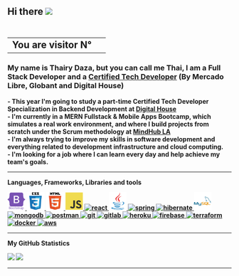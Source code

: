 


<h2>Hi there <img src="https://media.giphy.com/media/hvRJCLFzcasrR4ia7z/giphy.gif" width="25px"> 
   <br>  <br>
  
  <table>
  <tr>
    <td>You are visitor N°</td>
    <td><img src="https://profile-counter.glitch.me/dptha/count.svg" alt="" /></td>
  </tr>
</table>
</h2>



<h3 align="left">My name is Thairy Daza, but you can call me Thai, I am a Full Stack Developer and a <a href="https://www.digitalhouse.com/ar/acciones/certified-tech-developer">Certified Tech Developer<a> (By Mercado Libre, Globant and Digital House)</h3>

<b>
- This year I'm going to study a part-time Certified Tech Developer Specialization in Backend Development at <a href="https://www.digitalhouse.com/ar/acciones/certified-tech-developer">Digital House<a>
  <br>
- I'm currently in a MERN Fullstack & Mobile Apps Bootcamp, which simulates a real work environment, and where I build projects from scratch under the Scrum methodology at <a href="https://mindhubweb.com/somos">MindHub LA<a>
  <br>
- I'm always trying to improve my skills in software development and everything related to development infrastructure and cloud computing.
  <br>
- I'm looking for a job where I can learn every day and help achieve my team's goals.



--- 

<!-- Connect with me 
Get in touch with me:  </b>
<p align="left">
<a href="https://www.linkedin.com/in/thairy-daza" target="blank"><img align="center" src="https://github.com/dptha/dptha/blob/main/assets/linkedin.png" alt="linkedin" height="30" width="30" /></a>
<a href="mailto:thairydaza@gmail.com" target="blank"><img align="center" src="https://github.com/dptha/dptha/blob/main/assets/gmail.png" alt="gmail" height="30" width="30" /></a> -->
</p>



<!-- Languages and tools -->
<b>Languages, Frameworks, Libraries and tools</b>

<p>
<a href="https://getbootstrap.com" target="_blank"> <img src="https://raw.githubusercontent.com/devicons/devicon/master/icons/bootstrap/bootstrap-plain-wordmark.svg" target="_blank" alt="bootstrap" width="40" height="40"/> </a> <a href="https://www.w3schools.com/css/" target="_blank"> <img src="https://raw.githubusercontent.com/devicons/devicon/master/icons/css3/css3-original-wordmark.svg" alt="css3" width="40" height="40"/> </a> <a href="https://www.w3.org/html/" target="_blank"> <img src="https://raw.githubusercontent.com/devicons/devicon/master/icons/html5/html5-original-wordmark.svg" alt="html5" width="40" height="40"/> </a> <a href="https://developer.mozilla.org/en-US/docs/Web/JavaScript" target="_blank"> <img src="https://raw.githubusercontent.com/devicons/devicon/master/icons/javascript/javascript-original.svg" alt="javascript" width="40" height="40"/> </a> <a href="https://reactjs.org/" target="_blank"> <img src="https://www.vectorlogo.zone/logos/reactjs/reactjs-icon.svg" alt="react" width="40" height="40"/> </a> <a href="https://www.java.com" target="_blank"> <img src="https://raw.githubusercontent.com/devicons/devicon/master/icons/java/java-original.svg" alt="java" width="40" height="40"/> </a> <a href="https://spring.io/" target="_blank"> <img src="https://www.vectorlogo.zone/logos/springio/springio-icon.svg" alt="spring" width="40" height="40"/> </a>  <a href="https://hibernate.org/orm/" target="_blank"> <img src="https://www.vectorlogo.zone/logos/hibernate/hibernate-icon.svg" alt="hibernate" width="40" height="40"/> </a> <a href="https://www.mysql.com/" target="_blank"> <img src="https://raw.githubusercontent.com/devicons/devicon/master/icons/mysql/mysql-original-wordmark.svg" alt="mysql" width="40" height="40"/> </a> <a href="https://www.mongodb.com/" target="_blank"> <img src="https://www.vectorlogo.zone/logos/mongodb/mongodb-icon.svg" alt="mongodb" width="40" height="40"/> </a> <a href="https://postman.com" target="_blank"> <img src="https://www.vectorlogo.zone/logos/getpostman/getpostman-icon.svg" alt="postman" width="40" height="40"/> </a>   <a href="https://git-scm.com/" target="_blank"> <img src="https://www.vectorlogo.zone/logos/git-scm/git-scm-icon.svg" alt="git" width="40" height="40"/> </a> <a href="https://gitlab.com/" target="_blank"> <img src="https://www.vectorlogo.zone/logos/gitlab/gitlab-icon.svg" alt="gitlab" width="40" height="40"/> </a> <a href="https://heroku.com" target="_blank"> <img src="https://www.vectorlogo.zone/logos/heroku/heroku-icon.svg" alt="heroku" width="40" height="40"/> </a>  <a href="https://firebase.google.com/" target="_blank"> <img src="https://www.vectorlogo.zone/logos/firebase/firebase-icon.svg" alt="firebase" width="40" height="40"/> </a>  <a href="https://www.terraform.io/" target="_blank"> <img src="https://www.vectorlogo.zone/logos/terraformio/terraformio-icon.svg" alt="terraform" width="40" height="40"/> </a>   <a href="https://www.docker.com/" target="_blank"> <img src="https://www.vectorlogo.zone/logos/docker/docker-icon.svg" alt="docker" width="50" height="50"/> </a> <a href="https://aws.amazon.com/" target="_blank"> <img src="https://www.vectorlogo.zone/logos/amazon_aws/amazon_aws-icon.svg" alt="aws" width="40" height="40"/> </a> 
</p>
   
  

---

<!-- GitHub stats -->
<b>My GitHub Statistics</b>

<p>
<!-- GitHub Stats -->
<img height="180em" src="https://github-readme-stats.vercel.app/api?username=dptha&show_icons=true&hide_border=true" />

<!-- Most Used Languages -->
<img height="180em" src="https://github-readme-stats.vercel.app/api/top-langs/?username=dptha&exclude_repo=KNN-Image-Classification&show_icons=true&hide_border=true&layout=compact&langs_count=8"/>
</p>

---

<!-- Stats -->
<!-- waka time stats-->
<!--START_SECTION:waka-->


